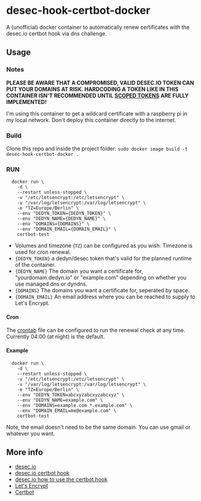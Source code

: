 # desec-hook-certbot-docker
A (unofficial) docker container to automatically renew certificates with the desec.io certbot hook via dns challenge.

## Usage

### Notes
**PLEASE BE AWARE THAT A COMPROMISED, VALID DESEC.IO TOKEN CAN PUT YOUR DOMAINS AT RISK. HARDCODING A TOKEN LIKE IN THIS CONTAINER ISN'T RECOMMENDED UNTIL [SCOPED TOKENS](https://github.com/desec-io/desec-stack/issues/347) ARE FULLY IMPLEMENTED!**

I'm using this container to get a wildcard certificate with a raspberry pi in my local network. Don't deploy this container directly to the internet.

### Build

Clone this repo and inside the project folder: 
`sudo docker image build -t desec-hook-certbot-docker .`

### RUN

```
  docker run \
    -d \
    --restart unless-stopped \
    -v "/etc/letsencrypt:/etc/letsencrypt" \
    -v "/var/log/letsencrypt:/var/log/letsencrypt" \
    -e "TZ=Europe/Berlin" \
    --env "DEDYN_TOKEN={DEDYN_TOKEN}" \
    --env "DEDYN_NAME={DEDYN_NAME}" \
    --env "DOMAINS={DOMAINS}" \
    --env "DOMAIN_EMAIL={DOMAIN_EMAIL}" \
    certbot-test
```
* Volumes and timezone (`TZ`) can be configured as you wish. Timezone is used for cron renewal.
* `{DEDYN_TOKEN}` a dedyn/desec token that's valid for the planned runtime of the container.
* `{DEDYN_NAME}` The domain you want a certificate for, "yourdomain.dedyn.io" or "example.com" depending on whether you use managed dns or dyndns.
* `{DOMAINS}` The domains you want a certificate for, seperated by space. 
* `{DOMAIN_EMAIL}` An email address where you can be reached to supply to Let's Encrypt.

#### Cron
The [crontab](crontab) file can be configured to run the renewal check at any time. Currently 04:00  (at night) is the default.

#### Example
```
  docker run \
    -d \
    --restart unless-stopped \
    -v "/etc/letsencrypt:/etc/letsencrypt" \
    -v "/var/log/letsencrypt:/var/log/letsencrypt" \
    -e "TZ=Europe/Berlin" \
    --env "DEDYN_TOKEN=abcxyzabcxyzabcxyz" \
    --env "DEDYN_NAME=example.com" \
    --env "DOMAINS=example.com *.example.com" \
    --env "DOMAIN_EMAIL=me@example.com" \
    certbot-test
```
Note, the email doesn't need to be the same domain. You can use gmail or whatever you want.

## More info

* [desec.io](https://desec.io)
* [desec.io certbot hook](https://github.com/desec-io/desec-certbot-hook)
* [desec.io how to use the certbot hook](https://desec.readthedocs.io/en/latest/dyndns/lets-encrypt.html)
* [Let's Encrypt](https://letsencrypt.org)
* [Certbot](https://certbot.eff.org/)

